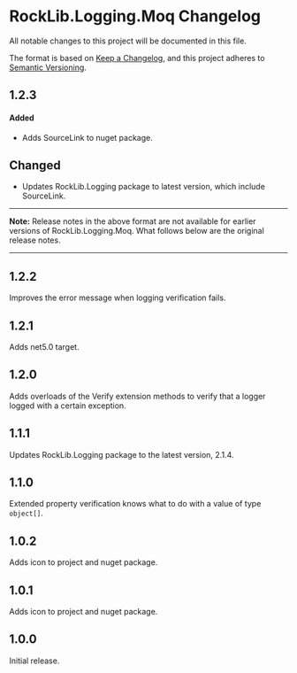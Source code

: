 # RockLib.Logging.Moq Changelog

All notable changes to this project will be documented in this file.

The format is based on [Keep a Changelog](https://keepachangelog.com/en/1.0.0/),
and this project adheres to [Semantic Versioning](https://semver.org/spec/v2.0.0.html).

## 1.2.3

#### Added

- Adds SourceLink to nuget package.

## Changed

- Updates RockLib.Logging package to latest version, which include SourceLink.

----

**Note:** Release notes in the above format are not available for earlier versions of
RockLib.Logging.Moq. What follows below are the original release notes.

----

## 1.2.2

Improves the error message when logging verification fails.

## 1.2.1

Adds net5.0 target.

## 1.2.0

Adds overloads of the Verify extension methods to verify that a logger logged with a certain exception.

## 1.1.1

Updates RockLib.Logging package to the latest version, 2.1.4.

## 1.1.0

Extended property verification knows what to do with a value of type `object[]`.

## 1.0.2

Adds icon to project and nuget package.

## 1.0.1

Adds icon to project and nuget package.

## 1.0.0

Initial release.

